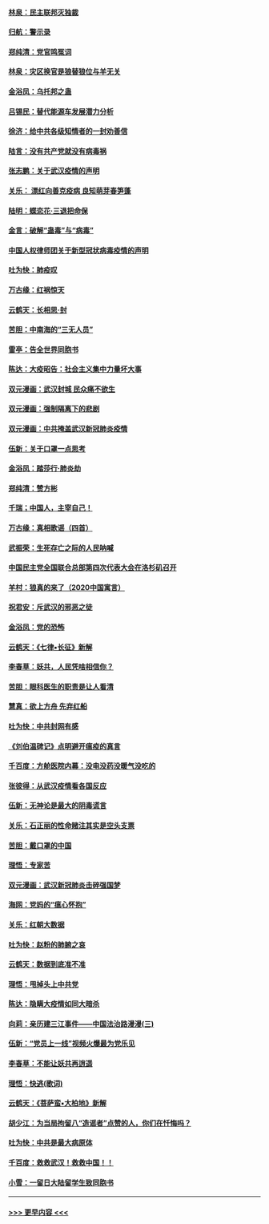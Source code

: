 #### [林泉：民主联邦灭独裁](../pages/nsc993/n11870998.md?t=02160611) 
#### [归航：警示录](../pages/nsc993/n11870963.md?t=02160611) 
#### [郑纯清：党官鸣冤词](../pages/nsc993/n11870938.md?t=02160611) 
#### [林泉：灾区换官是狼替狼位与羊无关](../pages/nsc993/n11870896.md?t=02160611) 
#### [金浴凤：乌托邦之蛊](../pages/nsc993/n11870879.md?t=02160611) 
#### [吕锡民：替代能源车发展潜力分析](../pages/nsc993/n11870656.md?t=02160611) 
#### [徐济：给中共各级知情者的一封劝善信](../pages/nsc993/n11868561.md?t=02160611) 
#### [陆言：没有共产党就没有病毒祸](../pages/nsc993/n11868232.md?t=02160611) 
#### [张志鹏：关于武汉疫情的声明](../pages/nsc993/n11867182.md?t=02160611) 
#### [关乐： 漂红向善克疫病 良知萌芽春笋蓬](../pages/nsc993/n11865710.md?t=02160611) 
#### [陆明：蝶恋花‧三退把命保](../pages/nsc993/n11865673.md?t=02160611) 
#### [金言：破解“蛊毒”与“病毒”](../pages/nsc993/n11864103.md?t=02160611) 
#### [中国人权律师团关于新型冠状病毒疫情的声明](../pages/nsc993/n11864249.md?t=02160611) 
#### [吐为快：肺疫叹](../pages/nsc993/n11864027.md?t=02160611) 
#### [万古缘：红祸惊天](../pages/nsc993/n11864079.md?t=02160611) 
#### [云鹤天：长相思‧封](../pages/nsc993/n11864006.md?t=02160611) 
#### [苦胆：中南海的“三无人员”](../pages/nsc993/n11862997.md?t=02160611) 
#### [雷亭：告全世界同胞书](../pages/nsc993/n11862572.md?t=02160611) 
#### [陈达：大疫昭告：社会主义集中力量坏大事](../pages/nsc993/n11859419.md?t=02160611) 
#### [双元漫画：武汉封城 民众痛不欲生](../pages/nsc993/n11859287.md?t=02160611) 
#### [双元漫画：强制隔离下的悲剧](../pages/nsc993/n11859244.md?t=02160611) 
#### [双元漫画：中共掩盖武汉新冠肺炎疫情](../pages/nsc993/n11858249.md?t=02160611) 
#### [伍新：关于口罩一点思考](../pages/nsc993/n11859195.md?t=02160611) 
#### [金浴凤：踏莎行‧肺炎劫](../pages/nsc993/n11858227.md?t=02160611) 
#### [郑纯清：赞方彬](../pages/nsc993/n11856803.md?t=02160611) 
#### [千瑞；中国人，主宰自己！](../pages/nsc993/n11856793.md?t=02160611) 
#### [万古缘：真相歌谣（四首）](../pages/nsc993/n11856263.md?t=02160611) 
#### [武振荣：生死存亡之际的人民呐喊](../pages/nsc993/n11856256.md?t=02160611) 
#### [中国民主党全国联合总部第四次代表大会在洛杉矶召开](../pages/nsc993/n11856344.md?t=02160611) 
#### [羊村：狼真的来了（2020中国寓言）](../pages/nsc993/n11856229.md?t=02160611) 
#### [祝君安：斥武汉的邪恶之徒](../pages/nsc993/n11855861.md?t=02160611) 
#### [金浴凤：党的恐怖](../pages/nsc993/n11855849.md?t=02160611) 
#### [云鹤天：《七律▪长征》新解](../pages/nsc993/n11855479.md?t=02160611) 
#### [李春草：妖共，人民凭啥相信你？](../pages/nsc993/n11855196.md?t=02160611) 
#### [苦胆：眼科医生的职责是让人看清](../pages/nsc993/n11853840.md?t=02160611) 
#### [慧真：欲上方舟 先弃红船](../pages/nsc993/n11853483.md?t=02160611) 
#### [吐为快：中共封网有感](../pages/nsc993/n11852575.md?t=02160611) 
#### [《刘伯温碑记》点明避开瘟疫的真言](../pages/nsc993/n11852128.md?t=02160611) 
#### [千百度：方舱医院内幕：没电没药没暖气没吃的](../pages/nsc993/n11850211.md?t=02160611) 
#### [张彼得：从武汉疫情看各国反应](../pages/nsc993/n11850102.md?t=02160611) 
#### [伍新：无神论是最大的阴毒谎言](../pages/nsc993/n11846129.md?t=02160611) 
#### [关乐：石正丽的性命赌注其实是空头支票](../pages/nsc993/n11846109.md?t=02160611) 
#### [苦胆：戴口罩的中国](../pages/nsc993/n11845576.md?t=02160611) 
#### [理悟：专家苦](../pages/nsc993/n11845564.md?t=02160611) 
#### [双元漫画：武汉新冠肺炎击碎强国梦](../pages/nsc993/n11843320.md?t=02160611) 
#### [海网：党妈的“瘟心怀抱”](../pages/nsc993/n11840740.md?t=02160611) 
#### [关乐：红朝大数据](../pages/nsc993/n11840675.md?t=02160611) 
#### [吐为快：赵粉的肺腑之哀](../pages/nsc993/n11840618.md?t=02160611) 
#### [云鹤天：数据到底准不准](../pages/nsc993/n11840325.md?t=02160611) 
#### [理悟：甩掉头上中共党](../pages/nsc993/n11838826.md?t=02160611) 
#### [陈达：隐瞒大疫情如同大暗杀](../pages/nsc993/n11838771.md?t=02160611) 
#### [向莉：亲历建三江事件——中国法治路漫漫(三)](../pages/nsc993/n11831825.md?t=02160611) 
#### [伍新：“党员上一线”视频火爆最为党乐见](../pages/nsc993/n11838200.md?t=02160611) 
#### [李春草：不能让妖共再逍遥](../pages/nsc993/n11838102.md?t=02160611) 
#### [理悟：快逃(歌词)](../pages/nsc993/n11838083.md?t=02160611) 
#### [云鹤天：《菩萨蛮▪大柏地》新解](../pages/nsc993/n11838059.md?t=02160611) 
#### [胡少江：为当局拘留八“造谣者”点赞的人，你们在忏悔吗？](../pages/nsc993/n11836801.md?t=02160611) 
#### [吐为快：中共是最大病原体](../pages/nsc993/n11836748.md?t=02160611) 
#### [千百度：救救武汉！救救中国！！](../pages/nsc993/n11836145.md?t=02160611) 
#### [小雪：一留日大陆留学生致同胞书](../pages/nsc993/n11834624.md?t=02160611) 

----
#### [ >>> 更早内容 <<< ](../indexes/nsc993-earlier.md)
